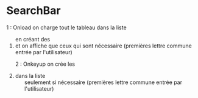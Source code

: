 # SearchBar

1 : Onload on charge tout le tableau dans la liste <ol> en créant des <li> et on affiche que ceux qui sont nécessaire (premières lettre commune entrée par l'utilisateur)
  
2 : Onkeyup on crée les <li> dans la liste <ol> seulement si nécessaire (premières lettre commune entrée par l'utilisateur)
